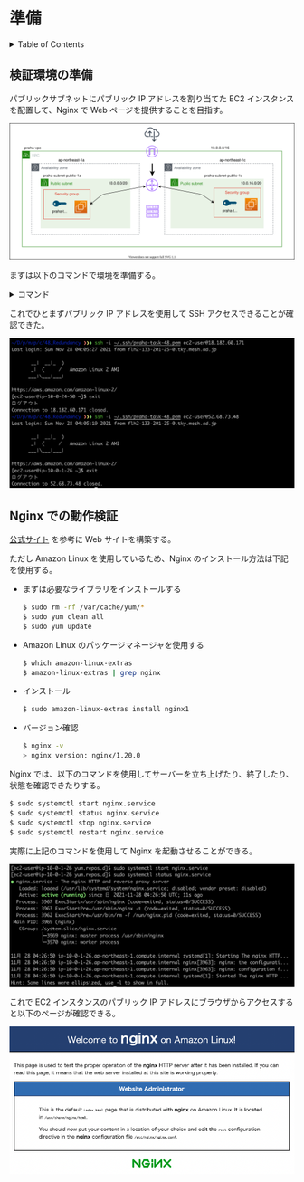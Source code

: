 # 準備

<!-- START doctoc generated TOC please keep comment here to allow auto update -->
<!-- DON'T EDIT THIS SECTION, INSTEAD RE-RUN doctoc TO UPDATE -->
<details>
<summary>Table of Contents</summary>

- [検証環境の準備](#%E6%A4%9C%E8%A8%BC%E7%92%B0%E5%A2%83%E3%81%AE%E6%BA%96%E5%82%99)

</details>
<!-- END doctoc generated TOC please keep comment here to allow auto update -->

## 検証環境の準備

パブリックサブネットにパブリック IP アドレスを割り当てた EC2 インスタンスを配置して、Nginx で Web ページを提供することを目指す。

![](assets/design_nginx.drawio.svg)

まずは以下のコマンドで環境を準備する。

<details>
<summary>コマンド</summary>
<div>

```bash
# praha-sample-vpc
aws ec2 create-vpc \
    --cidr-block 10.0.0.0/16 \
    --tag-specifications 'ResourceType=vpc,Tags=[{Key=Name,Value=praha-sample-vpc}]' \
    --profile <yout profile>

# praha-sample-subnet-public-1a
aws ec2 create-subnet \
    --vpc-id vpc-0ece6b84405193340 \
    --cidr-block 10.0.0.0/20 \
    --availability-zone ap-northeast-1a \
    --tag-specifications 'ResourceType=subnet,Tags=[{Key=Name,Value=praha-sample-subnet-public-1a}]' \
    --profile <your profile>

# praha-subnet-public-1c
aws ec2 create-subnet \
    --vpc-id vpc-0ece6b84405193340 \
    --cidr-block 10.0.16.0/20 \
    --availability-zone ap-northeast-1c \
    --tag-specifications 'ResourceType=subnet,Tags=[{Key=Name,Value=praha-sample-subnet-public-1c}]' \
    --profile <your profile>

# praha-sample-igw
aws ec2 create-internet-gateway \
    --tag-specifications 'ResourceType=internet-gateway,Tags=[{Key=Name,Value=praha-sample-igw}]' \
    --profile <your profile>

# VPCにIGWを紐づける
aws ec2 attach-internet-gateway \
    --internet-gateway-id igw-0e6c7ce41b810265a \
    --vpc-id vpc-0ece6b84405193340 \
    --profile <your profile>

# デフォルトルートテーブル (rtb-0b0dfc5ef092c1829) に紐づける
aws ec2 create-route \
    --route-table-id rtb-0b0dfc5ef092c1829 \
    --destination-cidr-block 0.0.0.0/0 \
    --gateway-id igw-0e6c7ce41b810265a \
    --profile <your profile>

# public-1a
aws ec2 associate-route-table \
    --route-table-id rtb-0b0dfc5ef092c1829 \
    --subnet-id subnet-02a962009458a80ff \
    --profile <your profile>

# publc-1c
aws ec2 associate-route-table \
    --route-table-id rtb-0b0dfc5ef092c1829 \
    --subnet-id subnet-075060f6ff70e98bc \
    --profile <your profile>

# praha-task-48
aws ec2 create-key-pair \
    --key-name praha-task-48 \
    --key-type rsa \
    --query 'KeyMaterial' \
    --output text \
    --profile <your profile> > ~/.ssh/praha-task-48.pem

# 権限を絞る
chmod 400 ~/.ssh/praha-task-48.pem

# praha-sample-sg-web
aws ec2 create-security-group \
    --group-name praha-sample-sg-web \
    --description 'Security Group for SSH in Public Subnet' \
    --vpc-id vpc-0ece6b84405193340 \
    --profile <your profile>

# SSH
aws ec2 authorize-security-group-ingress \
    --group-id sg-086c45943fe2ac195 \
    --protocol tcp \
    --port 22 \
    --cidr 0.0.0.0/0 \
    --profile <your profile>

# HTTP
aws ec2 authorize-security-group-ingress \
    --group-id sg-086c45943fe2ac195 \
    --protocol tcp \
    --port 80 \
    --cidr 0.0.0.0/0 \
    --profile <your profile>

# HTTPS
aws ec2 authorize-security-group-ingress \
    --group-id sg-086c45943fe2ac195 \
    --protocol tcp \
    --port 443 \
    --cidr 0.0.0.0/0 \
    --profile <your profile>

# praha-sample-ec2-web-public-1a
aws ec2 run-instances \
    --image-id ami-0404778e217f54308 \
    --count 1 \
    --instance-type t2.micro \
    --key-name praha-task-48 \
    --security-group-ids sg-086c45943fe2ac195 \
    --subnet-id subnet-02a962009458a80ff \
    --associate-public-ip-address \
    --tag-specifications 'ResourceType=instance,Tags=[{Key=Name,Value=praha-sample-ec2-web-public-1a}]' \
    --profile <your profile>

# praha-sample-ec2-web-public-1c
aws ec2 run-instances \
    --image-id ami-0404778e217f54308 \
    --count 1 \
    --instance-type t2.micro \
    --key-name praha-task-47 \
    --security-group-ids sg-086c45943fe2ac195 \
    --subnet-id subnet-075060f6ff70e98bc \
    --associate-public-ip-address \
    --tag-specifications 'ResourceType=instance,Tags=[{Key=Name,Value=praha-sample-ec2-web-public-1c}]' \
    --profile <your profile>
```

</div>
</details>

これでひとまずパブリック IP アドレスを使用して SSH アクセスできることが確認できた。

![](assets/ssh-access_result.png)

## Nginx での動作検証

[公式サイト](https://www.nginx.com/blog/setting-up-nginx/) を参考に Web サイトを構築する。

ただし Amazon Linux を使用しているため、Nginx のインストール方法は下記を使用する。

- まずは必要なライブラリをインストールする

  ```bash
  $ sudo rm -rf /var/cache/yum/*
  $ sudo yum clean all
  $ sudo yum update
  ```

- Amazon Linux のパッケージマネージャを使用する

  ```bash
  $ which amazon-linux-extras
  $ amazon-linux-extras | grep nginx
  ```

- インストール

  ```bash
  $ sudo amazon-linux-extras install nginx1
  ```

- バージョン確認

  ```bash
  $ nginx -v
  > nginx version: nginx/1.20.0
  ```

Nginx では、以下のコマンドを使用してサーバーを立ち上げたり、終了したり、状態を確認できたりする。

```bash
$ sudo systemctl start nginx.service
$ sudo systemctl status nginx.service
$ sudo systemctl stop nginx.service
$ sudo systemctl restart nginx.service
```

実際に上記のコマンドを使用して Nginx を起動させることができる。

![](assets/nginx-start.png)

これで EC2 インスタンスのパブリック IP アドレスにブラウザからアクセスすると以下のページが確認できる。

![](assets/nginx-access.png)

